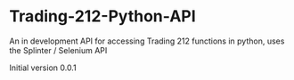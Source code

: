 # Trading-212-Python-API 
An in development API for accessing Trading 212 functions in python, uses the Splinter / Selenium API

Initial version 0.0.1
